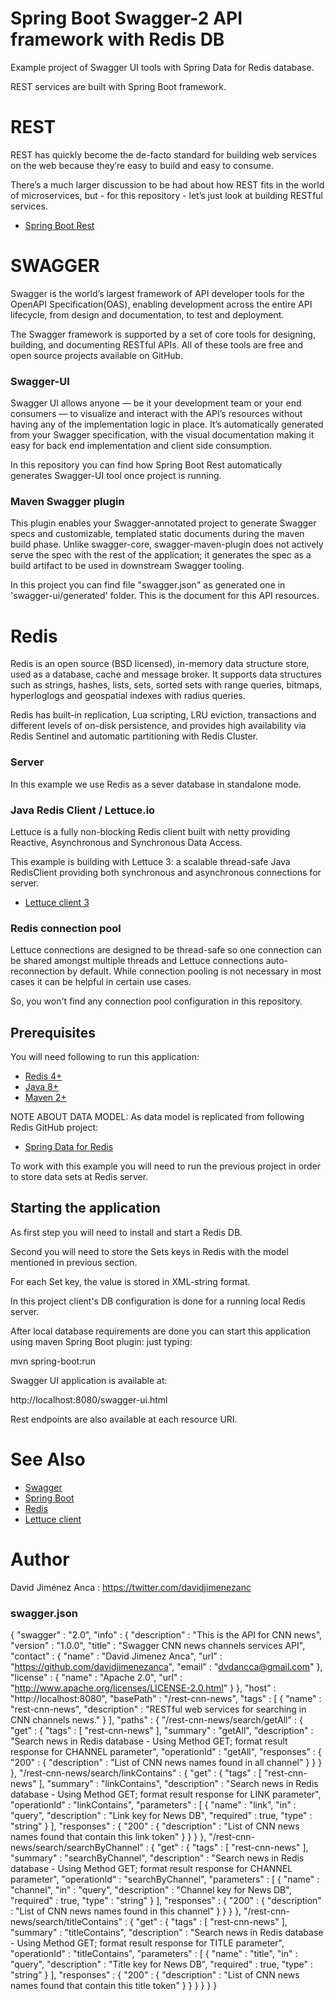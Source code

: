 ﻿# Spring Boot Swagger-2 API framework with Redis DB

Example project of Swagger UI tools with Spring Data for Redis database.

REST services are built with Spring Boot framework.

# REST

REST has quickly become the de-facto standard for building web services on the web because they’re easy to build and easy to consume.

There’s a much larger discussion to be had about how REST fits in the world of microservices, but - for this repository - let’s just look at building RESTful services.

- [Spring Boot Rest](https://spring.io/guides/tutorials/bookmarks/)

# SWAGGER

Swagger is the world’s largest framework of API developer tools for the OpenAPI Specification(OAS), enabling development across the entire API lifecycle, from design and documentation, to test and deployment.

The Swagger framework is supported by a set of core tools for designing, building, and documenting RESTful APIs. All of these tools are free and open source projects available on GitHub.

### Swagger-UI

Swagger UI allows anyone — be it your development team or your end consumers — to visualize and interact with the API’s resources without having any of the implementation logic in place. It’s automatically generated from your Swagger specification, with the visual documentation making it easy for back end implementation and client side consumption.

In this repository you can find how Spring Boot Rest automatically generates Swagger-UI tool once project is running.

### Maven Swagger plugin

This plugin enables your Swagger-annotated project to generate Swagger specs and customizable, templated static documents during the maven build phase. Unlike swagger-core, swagger-maven-plugin does not actively serve the spec with the rest of the application; it generates the spec as a build artifact to be used in downstream Swagger tooling.

In this project you can find file "swagger.json" as generated one in 'swagger-ui/generated' folder. This is the document for this API resources.


# Redis

Redis is an open source (BSD licensed), in-memory data structure store, used as a database, cache and message broker. It supports data structures such as strings, hashes, lists, sets, sorted sets with range queries, bitmaps, hyperloglogs and geospatial indexes with radius queries. 

Redis has built-in replication, Lua scripting, LRU eviction, transactions and different levels of on-disk persistence, and provides high availability via Redis Sentinel and automatic partitioning with Redis Cluster.

### Server

In this example we use Redis as a sever database in standalone mode.

### Java Redis Client / Lettuce.io

Lettuce is a fully non-blocking Redis client built with netty providing Reactive, Asynchronous and Synchronous Data Access. 

This example is building with Lettuce 3: a scalable thread-safe Java RedisClient providing both synchronous and asynchronous connections for server.

- [Lettuce client 3](https://lettuce.io/lettuce-3/release/api/)

### Redis connection pool

Lettuce connections are designed to be thread-safe so one connection can be shared amongst multiple threads and Lettuce connections auto-reconnection by default. While connection pooling is not necessary in most cases it can be helpful in certain use cases.

So, you won't find any connection pool configuration in this repository.


## Prerequisites

You will need following to run this application:

- [Redis 4+](https://redis.io/download)
- [Java 8+](http://www.oracle.com/technetwork/java/javase/downloads/index.html)
- [Maven 2+](https://maven.apache.org/)

NOTE ABOUT DATA MODEL: As data model is replicated from following Redis GitHub project: 

- [Spring Data for Redis](https://github.com/davidjimenezanca/Example_Spring-Data-Redis)

To work with this example you will need to run the previous project in order to store data sets at Redis server.

## Starting the application

As first step you will need to install and start a Redis DB.

Second you will need to store the Sets keys in Redis with the model mentioned in previous section.

For each Set key, the value is stored in XML-string format.

In this project client's DB configuration is done for a running local Redis server.

After local database requirements are done you can start this application using maven Spring Boot plugin: just typing:

 mvn spring-boot:run

Swagger UI application is available at:

 http://localhost:8080/swagger-ui.html

Rest endpoints are also available at each resource URI.


# See Also

- [Swagger](https://swagger.io)
- [Spring Boot](https://projects.spring.io/spring-boot)
- [Redis](https://redis.io)
- [Lettuce client](https://lettuce.io)

# Author

David Jiménez Anca : https://twitter.com/davidjimenezanc


### swagger.json

{
  "swagger" : "2.0",
  "info" : {
    "description" : "This is the API for CNN news",
    "version" : "1.0.0",
    "title" : "Swagger CNN news channels services API",
    "contact" : {
      "name" : "David Jimenez Anca",
      "url" : "https://github.com/davidjimenezanca",
      "email" : "dvdancca@gmail.com"
    },
    "license" : {
      "name" : "Apache 2.0",
      "url" : "http://www.apache.org/licenses/LICENSE-2.0.html"
    }
  },
  "host" : "http://localhost:8080",
  "basePath" : "/rest-cnn-news",
  "tags" : [ {
    "name" : "rest-cnn-news",
    "description" : "RESTful web services for searching in CNN channels news."
  } ],
  "paths" : {
    "/rest-cnn-news/search/getAll" : {
      "get" : {
        "tags" : [ "rest-cnn-news" ],
        "summary" : "getAll",
        "description" : "Search news in Redis database - Using Method GET; format result response for CHANNEL parameter",
        "operationId" : "getAll",
        "responses" : {
          "200" : {
            "description" : "List of CNN news names found in all channel"
          }
        }
      }
    },
    "/rest-cnn-news/search/linkContains" : {
      "get" : {
        "tags" : [ "rest-cnn-news" ],
        "summary" : "linkContains",
        "description" : "Search news in Redis database - Using Method GET; format result response for LINK parameter",
        "operationId" : "linkContains",
        "parameters" : [ {
          "name" : "link",
          "in" : "query",
          "description" : "Link key for News DB",
          "required" : true,
          "type" : "string"
        } ],
        "responses" : {
          "200" : {
            "description" : "List of CNN news names found that contain this link token"
          }
        }
      }
    },
    "/rest-cnn-news/search/searchByChannel" : {
      "get" : {
        "tags" : [ "rest-cnn-news" ],
        "summary" : "searchByChannel",
        "description" : "Search news in Redis database - Using Method GET; format result response for CHANNEL parameter",
        "operationId" : "searchByChannel",
        "parameters" : [ {
          "name" : "channel",
          "in" : "query",
          "description" : "Channel key for News DB",
          "required" : true,
          "type" : "string"
        } ],
        "responses" : {
          "200" : {
            "description" : "List of CNN news names found in this channel"
          }
        }
      }
    },
    "/rest-cnn-news/search/titleContains" : {
      "get" : {
        "tags" : [ "rest-cnn-news" ],
        "summary" : "titleContains",
        "description" : "Search news in Redis database - Using Method GET; format result response for TITLE parameter",
        "operationId" : "titleContains",
        "parameters" : [ {
          "name" : "title",
          "in" : "query",
          "description" : "Title key for News DB",
          "required" : true,
          "type" : "string"
        } ],
        "responses" : {
          "200" : {
            "description" : "List of CNN news names found that contain this title token"
          }
        }
      }
    }
  }
}


